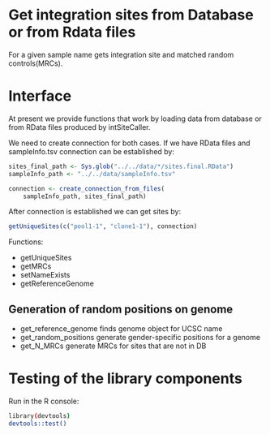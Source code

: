 # Get integration sites from Database or from Rdata files

For a given sample name gets integration site and matched random controls(MRCs).



# Interface

At present we provide functions that work by loading data from database
or from RData files produced by intSiteCaller.

We need to create connection for both cases. 
If we have RData files and sampleInfo.tsv connection can be established by:

```r
sites_final_path <- Sys.glob("../../data/*/sites.final.RData")
sampleInfo_path <- "../../data/sampleInfo.tsv"

connection <- create_connection_from_files(
    sampleInfo_path, sites_final_path)
```

After connection is established we can get sites by:

```r
getUniqueSites(c("pool1-1", "clone1-1"), connection)
```

Functions:

* getUniqueSites
* getMRCs
* setNameExists
* getReferenceGenome

## Generation of random positions on genome

* get_reference_genome finds genome object for UCSC name
* get_random_positions generate gender-specific positions for a genome
* get_N_MRCs generate MRCs for sites that are not in DB


# Testing of the library components

Run in the R console:

```bash
library(devtools)
devtools::test()
```
